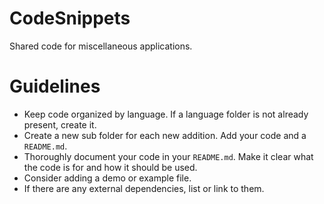 # CodeSnippets
Shared code for miscellaneous applications.

# Guidelines
- Keep code organized by language. If a language folder is not already present, create it.
- Create a new sub folder for each new addition. Add your code and a `README.md`.
- Thoroughly document your code in your `README.md`. Make it clear what the code is for and how it should be used.
- Consider adding a demo or example file.
- If there are any external dependencies, list or link to them.
